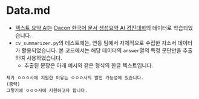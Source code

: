 # Data.md
- [텍스트 요약 AI](https://github.com/seujung/KoBART-summarization)는 [Dacon 한국어 문서 생성요약 AI 경진대회](https://dacon.io/competitions/official/235673/overview/description)의 데이터로 학습되었습니다.
- `cv_summarizer.py`의 테스트에는, 연등 팀에서 자체적으로 수집한 자소서 데이터가 활용되었습니다. 본 코드에서는 해당 데이터의 `answer`열의 특정 문단만을 추출하여 사용하였습니다.
    - 추출된 문장은 아래 예시와 같은 형식의 한글 텍스트입니다.
```text
제가 ㅇㅇㅇ사에 지원한 이유는 ㅇㅇㅇ사의 발전 가능성에 있습니다.
(중략)
그렇기에 ㅇㅇㅇ사에 지원하고자 합니다.
```